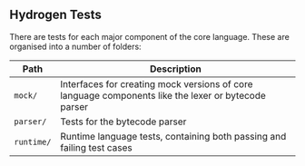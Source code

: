 
Hydrogen Tests
--------------

There are tests for each major component of the core language. These are organised into a number of folders:

Path       | Description
---------- | -----------
`mock/`    | Interfaces for creating mock versions of core language components like the lexer or bytecode parser
`parser/`  | Tests for the bytecode parser
`runtime/` | Runtime language tests, containing both passing and failing test cases
